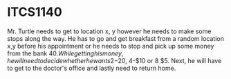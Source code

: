 # ITCS1140
Mr. Turtle needs to get to location x, y however he needs to make some stops along the way. 
He has to go and get breakfast from a random location x,y before his appointment or he needs to stop and pick up some money from the bank $40. 
While getting his money, he will need to decide whether he wants 2-$20, 4-$10 or 8 $5. Next, he will have to get to the doctor's office and lastly need to return home.
